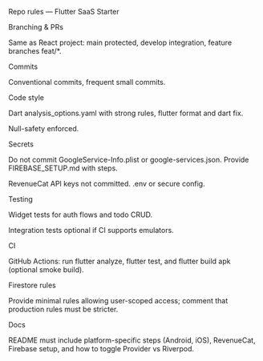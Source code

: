 Repo rules — Flutter SaaS Starter

Branching & PRs

Same as React project: main protected, develop integration, feature branches feat/*.

Commits

Conventional commits, frequent small commits.

Code style

Dart analysis_options.yaml with strong rules, flutter format and dart fix.

Null-safety enforced.

Secrets

Do not commit GoogleService-Info.plist or google-services.json. Provide FIREBASE_SETUP.md with steps.

RevenueCat API keys not committed. .env or secure config.

Testing

Widget tests for auth flows and todo CRUD.

Integration tests optional if CI supports emulators.

CI

GitHub Actions: run flutter analyze, flutter test, and flutter build apk (optional smoke build).

Firestore rules

Provide minimal rules allowing user-scoped access; comment that production rules must be stricter.

Docs

README must include platform-specific steps (Android, iOS), RevenueCat, Firebase setup, and how to toggle Provider vs Riverpod.